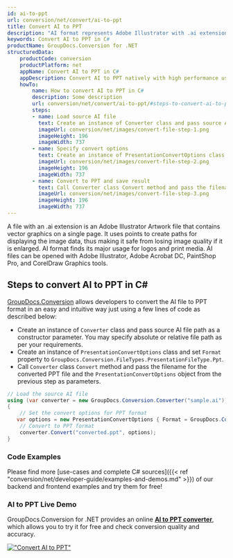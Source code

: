 ```yaml
---
id: ai-to-ppt
url: conversion/net/convert/ai-to-ppt
title: Convert AI to PPT
description: "AI format represents Adobe Illustrator with .ai extension. Learn how to convert AI to PPT file programmatically in C# language using GroupDocs.Conversion for .NET library."
keywords: Convert AI to PPT in C#
productName: GroupDocs.Conversion for .NET
structuredData:
    productCode: conversion
    productPlatform: net
    appName: Convert AI to PPT in C#
    appDescription: Convert AI to PPT natively with high performance using C# language and server side GroupDocs.Conversion for .NET APIs, without the use of any software like Microsoft or Open Office.
    howTo:
        name: How to convert AI to PPT in C# 
        description: Some description
        url: conversion/net/convert/ai-to-ppt/#steps-to-convert-ai-to-ppt-in-c
        steps:
        - name: Load source AI file 
          text: Create an instance of Converter class and pass source AI file path as a constructor parameter. You may specify absolute or relative file path as per your requirements. 
          imageUrl: conversion/net/images/convert-file-step-1.png
          imageHeight: 196
          imageWidth: 737
        - name: Specify convert options 
          text: Create an instance of PresentationConvertOptions class.
          imageUrl: conversion/net/images/convert-file-step-2.png
          imageHeight: 196
          imageWidth: 737
        - name: Convert to PPT and save result 
          text: Call Converter class Convert method and pass the filename for the converted HTML file and the PresentationConvertOptions object from the previous step as parameters.
          imageUrl: conversion/net/images/convert-file-step-3.png
          imageHeight: 196
          imageWidth: 737
---
```


A file with an .ai extension is an Adobe Illustrator Artwork file that contains vector graphics on a single page. It uses points to create paths for displaying the image data, thus making it safe from losing image quality if it is enlarged. AI format finds its major usage for logos and print media. AI files can be opened with Adobe Illustrator, Adobe Acrobat DC, PaintShop Pro, and CorelDraw Graphics tools.

## Steps to convert AI to PPT in C#

[GroupDocs.Conversion](https://products.groupdocs.com/conversion/net) allows developers to convert the AI file to PPT format in an easy and intuitive way just using a few lines of code as described below:

* Create an instance of `Converter` class and pass source AI file path as a constructor parameter. You may specify absolute or relative file path as per your requirements. 
* Create an instance of `PresentationConvertOptions` class and set `Format` property to `GroupDocs.Conversion.FileTypes.PresentationFileType.Ppt`.
* Call `Converter` class `Convert` method and pass the filename for the converted PPT file and the `PresentationConvertOptions` object from the previous step as parameters.

```csharp
// Load the source AI file
using (var converter = new GroupDocs.Conversion.Converter("sample.ai"))
{
    // Set the convert options for PPT format
   var options = new PresentationConvertOptions { Format = GroupDocs.Conversion.FileTypes.PresentationFileType.Ppt };
    // Convert to PPT format
    converter.Convert("converted.ppt", options);
}
```

### Code Examples

Please find more [use-cases and complete C# sources]({{< ref "conversion/net/developer-guide/examples-and-demos.md" >}}) of our backend and frontend examples and try them for free!

### AI to PPT Live Demo

GroupDocs.Conversion for .NET provides an online [**AI to PPT converter**](https://products.groupdocs.app/conversion/ai-to-ppt), which allows you to try it for free and check conversion quality and accuracy.

[!["Convert AI to PPT"](conversion/net/images/convert-to-ppt/convert-ai-to-ppt.png)](https://products.groupdocs.app/conversion/ai-to-ppt)